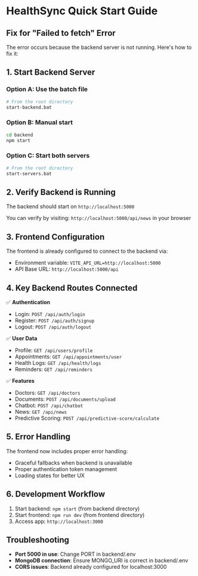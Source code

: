 # HealthSync Quick Start Guide

## Fix for "Failed to fetch" Error

The error occurs because the backend server is not running. Here's how to fix it:

## 1. Start Backend Server

### Option A: Use the batch file
```bash
# From the root directory
start-backend.bat
```

### Option B: Manual start
```bash
cd backend
npm start
```

### Option C: Start both servers
```bash
# From the root directory
start-servers.bat
```

## 2. Verify Backend is Running

The backend should start on `http://localhost:5000`

You can verify by visiting: `http://localhost:5000/api/news` in your browser

## 3. Frontend Configuration

The frontend is already configured to connect to the backend via:
- Environment variable: `VITE_API_URL=http://localhost:5000`
- API Base URL: `http://localhost:5000/api`

## 4. Key Backend Routes Connected

✅ **Authentication**
- Login: `POST /api/auth/login`
- Register: `POST /api/auth/signup`
- Logout: `POST /api/auth/logout`

✅ **User Data**
- Profile: `GET /api/users/profile`
- Appointments: `GET /api/appointments/user`
- Health Logs: `GET /api/health/logs`
- Reminders: `GET /api/reminders`

✅ **Features**
- Doctors: `GET /api/doctors`
- Documents: `POST /api/documents/upload`
- Chatbot: `POST /api/chatbot`
- News: `GET /api/news`
- Predictive Scoring: `POST /api/predictive-score/calculate`

## 5. Error Handling

The frontend now includes proper error handling:
- Graceful fallbacks when backend is unavailable
- Proper authentication token management
- Loading states for better UX

## 6. Development Workflow

1. Start backend: `npm start` (from backend directory)
2. Start frontend: `npm run dev` (from frontend directory)
3. Access app: `http://localhost:3000`

## Troubleshooting

- **Port 5000 in use**: Change PORT in backend/.env
- **MongoDB connection**: Ensure MONGO_URI is correct in backend/.env
- **CORS issues**: Backend already configured for localhost:3000